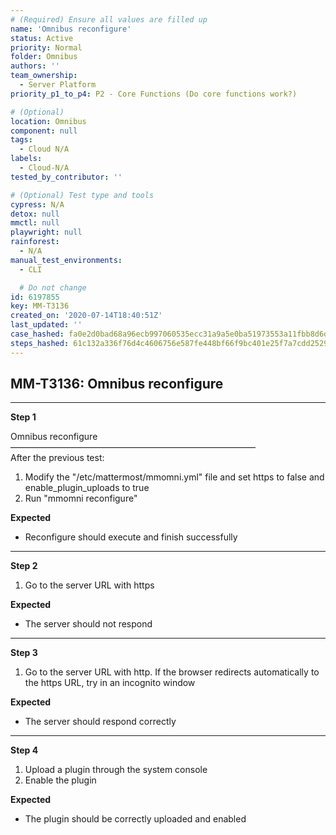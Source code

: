 ```yaml
---
# (Required) Ensure all values are filled up
name: 'Omnibus reconfigure'
status: Active
priority: Normal
folder: Omnibus
authors: ''
team_ownership:
  - Server Platform
priority_p1_to_p4: P2 - Core Functions (Do core functions work?)

# (Optional)
location: Omnibus
component: null
tags:
  - Cloud N/A
labels:
  - Cloud-N/A
tested_by_contributor: ''

# (Optional) Test type and tools
cypress: N/A
detox: null
mmctl: null
playwright: null
rainforest:
  - N/A
manual_test_environments:
  - CLI

  # Do not change
id: 6197855
key: MM-T3136
created_on: '2020-07-14T18:40:51Z'
last_updated: ''
case_hashed: fa0e2d0bad68a96ecb997060535ecc31a9a5e0ba51973553a11fbb8d6d9b8638fd7d231d37c6993a13462f24e3a0167b
steps_hashed: 61c132a336f76d4c4606756e587fe448bf66f9bc401e25f7a7cdd25295e02b137baa69e8de37109804a45471c0252496
---
```


<!-- (Auto-generated) Based on frontmatter's "key" and "name" -->

## MM-T3136: Omnibus reconfigure

---

**Step 1**

Omnibus reconfigure\
————————————————————————————\
After the previous test:

1. Modify the "/etc/mattermost/mmomni.yml" file and set https to false and enable\_plugin\_uploads to true
2. Run "mmomni reconfigure"

**Expected**

- Reconfigure should execute and finish successfully

---

**Step 2**

1. Go to the server URL with https

**Expected**

- The server should not respond

---

**Step 3**

1. Go to the server URL with http. If the browser redirects automatically to the https URL, try in an incognito window

**Expected**

- The server should respond correctly

---

**Step 4**

1. Upload a plugin through the system console
2. Enable the plugin

**Expected**

- The plugin should be correctly uploaded and enabled
